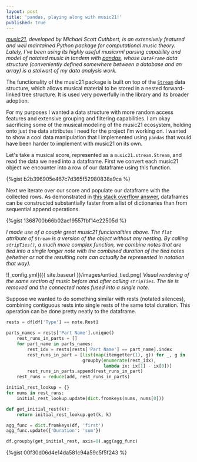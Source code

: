 ```yaml
---
layout: post
title: 'pandas, playing along with music21!'
published: true
---
```

_[music21](http://web.mit.edu/music21/), developed by Michael Scott Cuthbert, is an extensively featured and well maintained Python package for computational music theory. Lately, I've been using its highly useful musicxml parsing capability and model of notated music in tandem with [pandas](https://pandas.pydata.org/), whose `DataFrame` data structure (conveniently defined somewhere between a database and an array) is a stalwart of my data analysis work._

The functionality of the music21 package is built on top of the [`Stream`](https://web.mit.edu/music21/doc/usersGuide/usersGuide_06_stream2.html) data structure, which allows musical material to be stored in a nested forward-linked tree structure. It is used very powerfully in the library and its broader adoption. 

For my purposes I wanted a data structure with more random access features and extensive grouping and filtering capabilities. I am okay sacrificing some of the musical modeling of the music21 ecosystem, holding onto just the data attributes I need for the project I'm working on. I wanted to show a cool data manipulation that I implemented using `pandas` that would have been harder to implement with music21 on its own.


Let's take a musical score, represented as a `music21.stream.Stream`, and read the data we need into a dataframe. First we convert each music21 object we encounter into a row of our dataframe using this function.

{%gist b2b396905e467c7d365f52980838a9ca %}

Next we iterate over our score and populate our dataframe with the collected rows. As demonstrated in [this stack overflow answer](https://stackoverflow.com/a/47979665), dataframes can be constructed substantially faster from a list of dictionaries than from sequential append operations. 

{%gist 1368700b66b02ae19557fbf14e22505d %}

_I made use of a couple great music21 funcionalities above. The `flat` attribute of `Stream` is a version of the object without any nesting. By calling `stripTies()`, a much more complex function, we combine notes that are tied into a single longer note with the combined duration of the tied notes (whether or not the resulting note can actually be represented in notation that way)._  

![_config.yml]({{ site.baseurl }}/images/untied_tied.png)
_Visual rendering of the same section of music before and after calling `stripTies`. The tie is removed and the connected notes fused into a single note._

Suppose we wanted to do something similar with rests (notated silences), combining contiguous rests into single rests of the same total duration. This operation can be done pretty neatly to the dataframe.

```Python
rests = df[df['Type'] == note.Rest]
```

```Python
parts_names = rests['Part Name'].unique()
    rest_runs_in_parts = []
    for part_name in parts_names:
        rest_idx = rests[rests['Part Name'] == part_name].index
        rest_runs_in_part = [list(map(itemgetter(1), g)) for _, g in
                             groupby(enumerate(rest_idx),
                                     lambda ix: ix[1] - ix[0])]
        rest_runs_in_parts.append(rest_runs_in_part)
    rest_runs = reduce(add, rest_runs_in_parts)
```

```Python
initial_rest_lookup = {}
for nums in rest_runs:
    initial_rest_lookup.update(dict.fromkeys(nums, nums[0]))

def get_initial_rest(k):
    return initial_rest_lookup.get(k, k)
```

```Python
agg_func = dict.fromkeys(df, 'first')
agg_func.update({'Duration': 'sum'})
```

```Python
df.groupby(get_initial_rest, axis=0).agg(agg_func)
```

{%gist 00f30d06d4e14da581c94a59c5f5f243 %}
